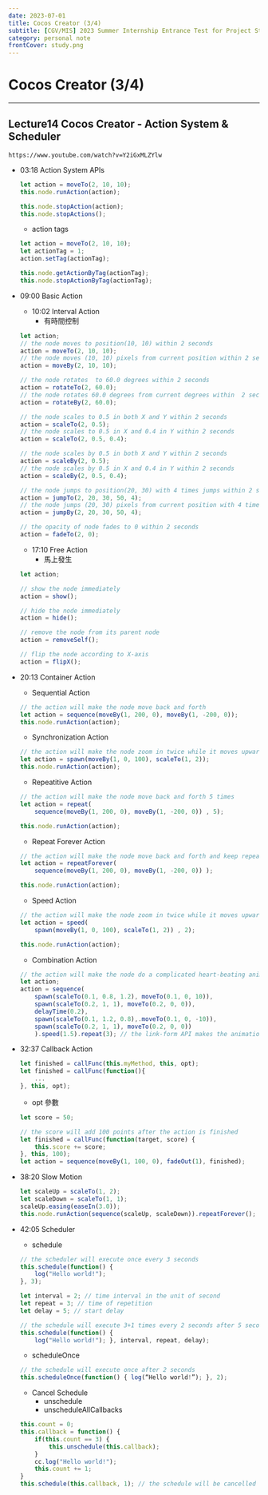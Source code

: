 ```yaml
---
date: 2023-07-01
title: Cocos Creator (3/4)
subtitle: [CGV/MIS] 2023 Summer Internship Entrance Test for Project Students
category: personal note
frontCover: study.png
---
```


Cocos Creator (3/4)
===
<hr style="border-color: rgb(161, 161, 161, 0.5); width: 100%;">

## Lecture14 Cocos Creator - Action System & Scheduler

```youtube
https://www.youtube.com/watch?v=Y2iGxMLZYlw
```

- 03:18 Action System APIs
    ```typescript
    let action = moveTo(2, 10, 10);
    this.node.runAction(action);

    this.node.stopAction(action);
    this.node.stopActions();
    ```
    - action tags
    ```typescript
    let action = moveTo(2, 10, 10);
    let actionTag = 1;
    action.setTag(actionTag);
    
    this.node.getActionByTag(actionTag);
    this.node.stopActionByTag(actionTag);
    ```
- 09:00 Basic Action
    - 10:02 Interval Action
        - 有時間控制
    ```typescript
    let action;
    // the node moves to position(10, 10) within 2 seconds
    action = moveTo(2, 10, 10); 
    // the node moves (10, 10) pixels from current position within 2 seconds
    action = moveBy(2, 10, 10);

    // the node rotates  to 60.0 degrees within 2 seconds
    action = rotateTo(2, 60.0);
    // the node rotates 60.0 degrees from current degrees within  2 seconds
    action = rotateBy(2, 60.0);

    // the node scales to 0.5 in both X and Y within 2 seconds
    action = scaleTo(2, 0.5);
    // the node scales to 0.5 in X and 0.4 in Y within 2 seconds
    action = scaleTo(2, 0.5, 0.4);

    // the node scales by 0.5 in both X and Y within 2 seconds
    action = scaleBy(2, 0.5);
    // the node scales by 0.5 in X and 0.4 in Y within 2 seconds
    action = scaleBy(2, 0.5, 0.4);

    // the node jumps to position(20, 30) with 4 times jumps within 2 seconds, jump height is 50
    action = jumpTo(2, 20, 30, 50, 4);
    // the node jumps (20, 30) pixels from current position with 4 times jumps within 2 seconds, jump height is 50
    action = jumpBy(2, 20, 30, 50, 4);

    // the opacity of node fades to 0 within 2 seconds
    action = fadeTo(2, 0);

    ```
    - 17:10 Free Action
        - 馬上發生
    ``` typescript
    let action;

    // show the node immediately
    action = show();

    // hide the node immediately
    action = hide();

    // remove the node from its parent node
    action = removeSelf();

    // flip the node according to X-axis
    action = flipX();

    ```

- 20:13 Container Action
    - Sequential Action
    ``` typescript
    // the action will make the node move back and forth
    let action = sequence(moveBy(1, 200, 0), moveBy(1, -200, 0));
    this.node.runAction(action);
    ```
    
    - Synchronization Action
    ``` typescript
    // the action will make the node zoom in twice while it moves upwards
    let action = spawn(moveBy(1, 0, 100), scaleTo(1, 2));
    this.node.runAction(action);
    ```
    
    - Repeatitive Action
    ``` typescript
    // the action will make the node move back and forth 5 times
    let action = repeat(
        sequence(moveBy(1, 200, 0), moveBy(1, -200, 0)) , 5);

    this.node.runAction(action);
    ```

    - Repeat Forever Action
    ``` typescript
    // the action will make the node move back and forth and keep repeating
    let action = repeatForever(
        sequence(moveBy(1, 200, 0), moveBy(1, -200, 0)) );

    this.node.runAction(action);
    ```
    
    - Speed Action
    ``` typescript
    // the action will make the node zoom in twice while it moves upwards within 0.5 seconds
    let action = speed(
        spawn(moveBy(1, 0, 100), scaleTo(1, 2)) , 2);

    this.node.runAction(action);
    ```

    - Combination Action
    ```typescript
    // the action will make the node do a complicated heart-beating animation
    let action;
    action = sequence(
        spawn(scaleTo(0.1, 0.8, 1.2), moveTo(0.1, 0, 10)),
        spawn(scaleTo(0.2, 1, 1), moveTo(0.2, 0, 0)),
        delayTime(0.2),
        spawn(scaleTo(0.1, 1.2, 0.8),.moveTo(0.1, 0, -10)),
        spawn(scaleTo(0.2, 1, 1), moveTo(0.2, 0, 0))
        ).speed(1.5).repeat(3); // the link-form API makes the animation play five 			times faster and repeat 3 times
    ```

- 32:37 Callback Action
    ```typescript
    let finished = callFunc(this.myMethod, this, opt);
    let finished = callFunc(function(){
        ...
    }, this, opt);
    ```
    - opt 參數
    ``` typescript
    let score = 50;

    // the score will add 100 points after the action is finished
    let finished = callFunc(function(target, score) {
        this.score += score;
    }, this, 100); 
    let action = sequence(moveBy(1, 100, 0), fadeOut(1), finished); 
    ```
    
- 38:20 Slow Motion
    ```typescript
    let scaleUp = scaleTo(1, 2);
    let scaleDown = scaleTo(1, 1);
    scaleUp.easing(easeIn(3.0));
    this.node.runAction(sequence(scaleUp, scaleDown)).repeatForever();
    ```
    
- 42:05 Scheduler
    - schedule
    ```typescript
    // the scheduler will execute once every 3 seconds
    this.schedule(function() {
        log("Hello world!");
    }, 3);

    let interval = 2; // time interval in the unit of second
    let repeat = 3; // time of repetition
    let delay = 5; // start delay

    // the schedule will execute 3+1 times every 2 seconds after 5 seconds 
    this.schedule(function() {
        log("Hello world!"); }, interval, repeat, delay);
    ```
    
    - scheduleOnce
    ```typescript
    // the schedule will execute once after 2 seconds 
    this.scheduleOnce(function() { log(“Hello world!”); }, 2);
    ```
    
    - Cancel Schedule
        - unschedule
        - unscheduleAllCallbacks 
    ```typescript
    this.count = 0;
    this.callback = function() {
        if(this.count == 3) {
            this.unschedule(this.callback);
        }
        cc.log("Hello world!");
        this.count += 1;
    }
    this.schedule(this.callback, 1); // the schedule will be cancelled after executing 4 times
    ```
